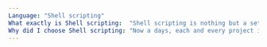 ```yaml
---
Language: "Shell scripting"
What exactly is Shell scripting:  "Shell scripting is nothing but a set of instructions that are piled up in a single file to perform specific tasks without any manual interaction. This is called an automated process."
Why did I choose Shell scripting: "Now a days, each and every project in an organization is designed and developed in such a way that all the tasks it performs eliminate manual intervention. This is because, automation makes the development and deployment of the application easier and faster thus helping in developer and operation collaboration easier. Shell scripting is greatly used for repetitive tasks."
---
```

